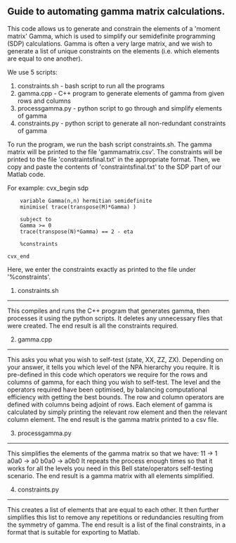 Guide to automating gamma matrix calculations.
----------------------------------------------

This code allows us to generate and constrain the elements of a 'moment matrix' Gamma, which is used to simplify our semidefinite programming (SDP) calculations. Gamma is often a very large matrix, and we wish to generate a list of unique constraints on the elements (i.e. which elements are equal to one another). 

We use 5 scripts:
1) constraints.sh - bash script to run all the programs
2) gamma.cpp - C++ program to generate elements of gamma from given rows and columns
3) processgamma.py - python script to go through and simplify elements of gamma
4) constraints.py - python script to generate all non-redundant constraints of gamma

To run the program, we run the bash script constraints.sh. The gamma matrix will be printed to the file 'gammamatrix.csv'. The constraints will be printed to the file 'constraintsfinal.txt' in the appropriate format. Then, we copy and paste the contents of 'constraintsfinal.txt' to the SDP part of our Matlab code. 

For example:
    cvx_begin sdp
    
        variable Gamma(n,n) hermitian semidefinite
        minimise( trace(transpose(M)*Gamma) )
        
        subject to
        Gamma >= 0 
        trace(transpose(N)*Gamma) == 2 - eta
        
        %constraints
        
    cvx_end
Here, we enter the constraints exactly as printed to the file under '%constraints'.

1) constraints.sh
-----------------
This compiles and runs the C++ program that generates gamma, then processes it using the python scripts. 
It deletes any unnecessary files that were created.
The end result is all the constraints required.

2) gamma.cpp
------------
This asks you what you wish to self-test (state, XX, ZZ, ZX).
Depending on your answer, it tells you which level of the NPA hierarchy you require. 
It is pre-defined in this code which operators we require for the rows and columns of gamma, for each thing you wish to self-test.
The level and the operators required have been optimised, by balancing computational efficiency with getting the best bounds.
The row and column operators are defined with columns being adjoint of rows.
Each element of gamma is calculated by simply printing the relevant row element and then the relevant column element.
The end result is the gamma matrix printed to a csv file.

3) processgamma.py
------------------
This simplifies the elements of the gamma matrix so that we have:
11 -> 1
a0a0 -> a0 
b0a0 -> a0b0
It repeats the process enough times so that it works for all the levels you need in this Bell state/operators self-testing scenario.
The end result is a gamma matrix with all elements simplified.

4) constraints.py
-----------------
This creates a list of elements that are equal to each other. 
It then further simplifies this list to remove any repetitions or redundancies resulting from the symmetry of gamma.
The end result is a list of the final constraints, in a format that is suitable for exporting to Matlab.



